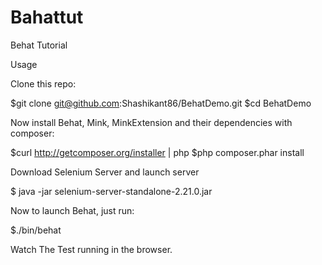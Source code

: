 Bahattut
========

Behat Tutorial

Usage

Clone this repo:


$git clone git@github.com:Shashikant86/BehatDemo.git
$cd BehatDemo



Now install Behat, Mink, MinkExtension and their dependencies with composer:

$curl http://getcomposer.org/installer | php
$php composer.phar install

Download Selenium Server and launch server 

$ java -jar selenium-server-standalone-2.21.0.jar


Now to launch Behat, just run:

$./bin/behat

Watch The Test running in the browser. 